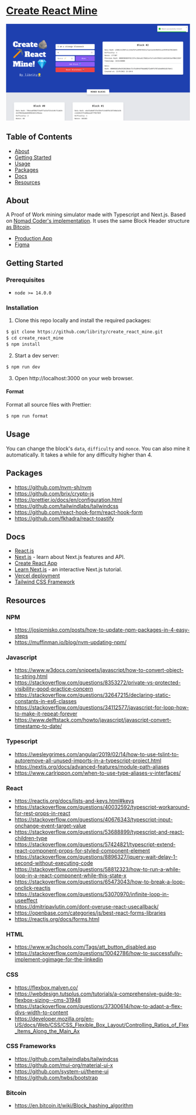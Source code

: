 # [Create React Mine](https://create-react-mine.vercel.app/)

<p align="center">
  <img src=".github/usage.png">
</p>

## Table of Contents

- [About](#about)
- [Getting Started](#getting_started)
- [Usage](#usage)
- [Packages](#packages)
- [Docs](#docs)
- [Resources](#resources)

## About <a name = "about"></a>

A Proof of Work mining simulator made with Typescript and Next.js.
Based on [Nomad Coder's implementation](https://mining-simulator.netlify.app/).
It uses the same Block Header structure
[as Bitcoin](https://en.bitcoin.it/wiki/Block_hashing_algorithm).

- [Production App](https://create-react-mine.vercel.app/)
- [Figma](https://www.figma.com/file/d4ZQuLT7CVqr161wB1yAzX/Create-React-Mine?node-id=0%3A1)

## Getting Started <a name = "getting_started"></a>

### Prerequisites

- `node >= 14.0.0`

### Installation

1. Clone this repo locally and install the required packages:

```bash
$ git clone https://github.com/librity/create_react_mine.git
$ cd create_react_mine
$ npm install
```

2. Start a dev server:

```bash
$ npm run dev
```

3. Open http://localhost:3000 on your web browser.

#### Format

Format all source files with Prettier:

```bash
$ npm run format
```

## Usage <a name = "usage"></a>

You can change the block's `data`, `difficulty` and `nonce`.
You can also mine it automatically.
It takes a while for any difficulty higher than 4.

## Packages <a name = "packages"></a>

- https://github.com/nvm-sh/nvm
- https://github.com/brix/crypto-js
- https://prettier.io/docs/en/configuration.html
- https://github.com/tailwindlabs/tailwindcss
- https://github.com/react-hook-form/react-hook-form
- https://github.com/fkhadra/react-toastify

## Docs <a name = "docs"></a>

- [React.js](https://reactjs.org/docs/getting-started.html)
- [Next.js](https://nextjs.org/docs) - learn about Next.js features and API.
- [Create React App](https://create-react-app.dev/docs/getting-started)
- [Learn Next.js](https://nextjs.org/learn) - an interactive Next.js tutorial.
- [Vercel deployment](https://nextjs.org/docs/deployment)
- [Tailwind CSS Framework](https://tailwindcss.com/docs/guides/nextjs)

## Resources <a name = "resources"></a>

### NPM

- https://josipmisko.com/posts/how-to-update-npm-packages-in-4-easy-steps
- https://muffinman.io/blog/nvm-updating-npm/

### Javascript

- https://www.w3docs.com/snippets/javascript/how-to-convert-object-to-string.html
- https://stackoverflow.com/questions/8353272/private-vs-protected-visibility-good-practice-concern
- https://stackoverflow.com/questions/32647215/declaring-static-constants-in-es6-classes
- https://stackoverflow.com/questions/34112577/javascript-for-loop-how-to-make-it-repeat-forever
- https://www.delftstack.com/howto/javascript/javascript-convert-timestamp-to-date/

### Typescript

- https://wesleygrimes.com/angular/2019/02/14/how-to-use-tslint-to-autoremove-all-unused-imports-in-a-typescript-project.html
- https://nextjs.org/docs/advanced-features/module-path-aliases
- https://www.carlrippon.com/when-to-use-type-aliases-v-interfaces/

### React

- https://reactjs.org/docs/lists-and-keys.html#keys
- https://stackoverflow.com/questions/40032592/typescript-workaround-for-rest-props-in-react
- https://stackoverflow.com/questions/40676343/typescript-input-onchange-event-target-value
- https://stackoverflow.com/questions/53688899/typescript-and-react-children-type
- https://stackoverflow.com/questions/57424821/typescript-extend-react-component-props-for-styled-component-element
- https://stackoverflow.com/questions/8896327/jquery-wait-delay-1-second-without-executing-code
- https://stackoverflow.com/questions/58812323/how-to-run-a-while-loop-in-a-react-component-while-this-state-x
- https://stackoverflow.com/questions/65473043/how-to-break-a-loop-onclick-reactjs
- https://stackoverflow.com/questions/53070970/infinite-loop-in-useeffect
- https://dmitripavlutin.com/dont-overuse-react-usecallback/
- https://openbase.com/categories/js/best-react-forms-libraries
- https://reactjs.org/docs/forms.html

### HTML

- https://www.w3schools.com/Tags/att_button_disabled.asp
- https://stackoverflow.com/questions/10042786/how-to-successfully-implement-ogimage-for-the-linkedin

### CSS

- https://flexbox.malven.co/
- https://webdesign.tutsplus.com/tutorials/a-comprehensive-guide-to-flexbox-sizing--cms-31948
- https://stackoverflow.com/questions/37300614/how-to-adapt-a-flex-divs-width-to-content
- https://developer.mozilla.org/en-US/docs/Web/CSS/CSS_Flexible_Box_Layout/Controlling_Ratios_of_Flex_Items_Along_the_Main_Ax

### CSS Frameworks

- https://github.com/tailwindlabs/tailwindcss
- https://github.com/mui-org/material-ui-x
- https://github.com/system-ui/theme-ui
- https://github.com/twbs/bootstrap

### Bitcoin

- https://en.bitcoin.it/wiki/Block_hashing_algorithm
